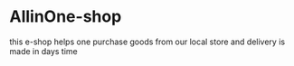 # AllinOne-shop
this e-shop helps one purchase goods from our local store and delivery is made in days time
